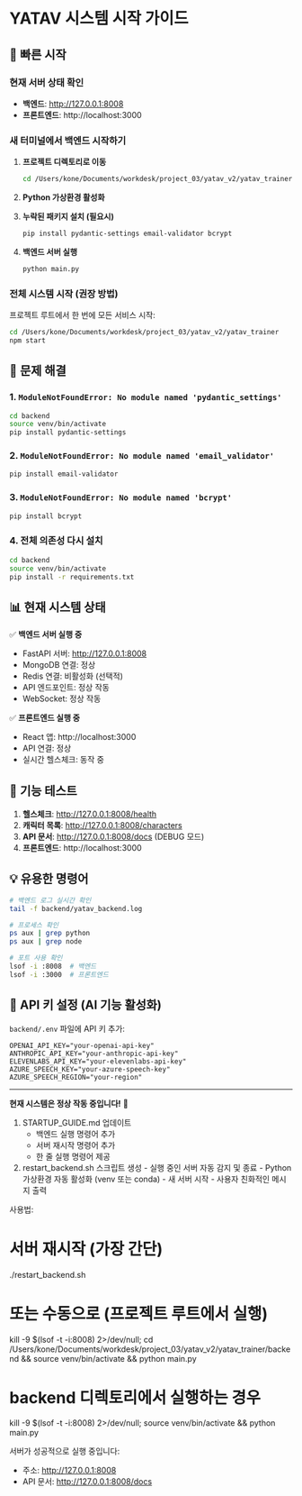 # YATAV 시스템 시작 가이드

## 🚀 빠른 시작

### 현재 서버 상태 확인
- **백엔드**: http://127.0.0.1:8008 
- **프론트엔드**: http://localhost:3000 

### 새 터미널에서 백엔드 시작하기

1. **프로젝트 디렉토리로 이동**
   ```bash
   cd /Users/kone/Documents/workdesk/project_03/yatav_v2/yatav_trainer/backend
   ```

2. **Python 가상환경 활성화**


3. **누락된 패키지 설치 (필요시)**
   ```bash
   pip install pydantic-settings email-validator bcrypt
   ```

4. **백엔드 서버 실행**
   ```bash
   python main.py
   ```

### 전체 시스템 시작 (권장 방법)

프로젝트 루트에서 한 번에 모든 서비스 시작:

```bash
cd /Users/kone/Documents/workdesk/project_03/yatav_v2/yatav_trainer
npm start
```

## 🔧 문제 해결

### 1. `ModuleNotFoundError: No module named 'pydantic_settings'`
```bash
cd backend
source venv/bin/activate
pip install pydantic-settings
```

### 2. `ModuleNotFoundError: No module named 'email_validator'`
```bash
pip install email-validator
```

### 3. `ModuleNotFoundError: No module named 'bcrypt'`
```bash
pip install bcrypt
```

### 4. 전체 의존성 다시 설치
```bash
cd backend
source venv/bin/activate
pip install -r requirements.txt
```

## 📊 현재 시스템 상태

✅ **백엔드 서버 실행 중**
- FastAPI 서버: http://127.0.0.1:8008
- MongoDB 연결: 정상
- Redis 연결: 비활성화 (선택적)
- API 엔드포인트: 정상 작동
- WebSocket: 정상 작동

✅ **프론트엔드 실행 중**
- React 앱: http://localhost:3000
- API 연결: 정상
- 실시간 헬스체크: 동작 중

## 🎯 기능 테스트

1. **헬스체크**: http://127.0.0.1:8008/health
2. **캐릭터 목록**: http://127.0.0.1:8008/characters
3. **API 문서**: http://127.0.0.1:8008/docs (DEBUG 모드)
4. **프론트엔드**: http://localhost:3000

## 💡 유용한 명령어

```bash
# 백엔드 로그 실시간 확인
tail -f backend/yatav_backend.log

# 프로세스 확인
ps aux | grep python
ps aux | grep node

# 포트 사용 확인
lsof -i :8008  # 백엔드
lsof -i :3000  # 프론트엔드
```

## 🔑 API 키 설정 (AI 기능 활성화)

`backend/.env` 파일에 API 키 추가:

```env
OPENAI_API_KEY="your-openai-api-key"
ANTHROPIC_API_KEY="your-anthropic-api-key" 
ELEVENLABS_API_KEY="your-elevenlabs-api-key"
AZURE_SPEECH_KEY="your-azure-speech-key"
AZURE_SPEECH_REGION="your-region"
```

---

**현재 시스템은 정상 작동 중입니다!** 🎉



 1. STARTUP_GUIDE.md 업데이트
    - 백엔드 실행 명령어 추가
    - 서버 재시작 명령어 추가
    - 한 줄 실행 명령어 제공
  2. restart_backend.sh 스크립트 생성
    - 실행 중인 서버 자동 감지 및 종료
    - Python 가상환경 자동 활성화 (venv 또는 conda)
    - 새 서버 시작
    - 사용자 친화적인 메시지 출력

  사용법:

  # 서버 재시작 (가장 간단)
  ./restart_backend.sh

  # 또는 수동으로 (프로젝트 루트에서 실행)
  kill -9 $(lsof -t -i:8008) 2>/dev/null; cd /Users/kone/Documents/workdesk/project_03/yatav_v2/yatav_trainer/backend && source venv/bin/activate && python main.py
  
  # backend 디렉토리에서 실행하는 경우
  kill -9 $(lsof -t -i:8008) 2>/dev/null; source venv/bin/activate && python main.py

  서버가 성공적으로 실행 중입니다:
  - 주소: http://127.0.0.1:8008
  - API 문서: http://127.0.0.1:8008/docs
